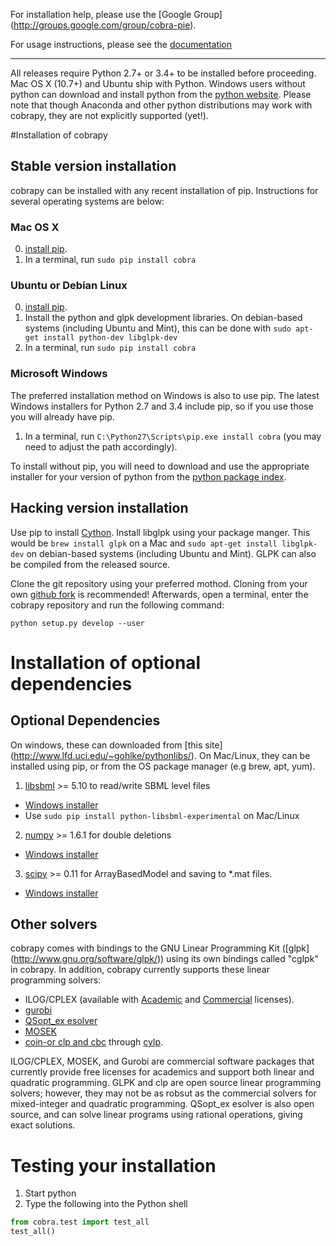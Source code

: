 For installation help, please use the [Google Group]
(http://groups.google.com/group/cobra-pie).

For usage instructions, please see the 
[documentation](https://cobrapy.readthedocs.org/en/latest/)

--------------------------------------------------------------------------------

All releases require Python 2.7+ or 3.4+ to be installed before proceeding.
Mac OS X (10.7+) and Ubuntu ship with Python. Windows users without python 
can download and install python from the [python 
website](https://www.python.org/ftp/python/2.7.9/python-2.7.9.amd64.msi).
Please note that though Anaconda and other python distributions may work with
cobrapy, they are not explicitly supported (yet!).


#Installation of cobrapy

## Stable version installation

cobrapy can be installed with any recent installation of pip. Instructions
for several operating systems are below:

### Mac OS X
0. [install pip](http://pip.readthedocs.org/en/latest/installing.html).
1. In a terminal, run ```sudo pip install cobra```

### Ubuntu or Debian Linux
0. [install pip](http://pip.readthedocs.org/en/latest/installing.html).
1. Install the python and glpk development libraries. On debian-based
   systems (including Ubuntu and Mint), this can be done with
   ```sudo apt-get install python-dev libglpk-dev```
3. In a terminal, run ```sudo pip install cobra```

### Microsoft Windows
The preferred installation method on Windows is also to use pip. The latest
Windows installers for Python 2.7 and 3.4 include pip, so if you use those you
will already have pip.

1. In a terminal, run ```C:\Python27\Scripts\pip.exe install cobra```
   (you may need to adjust the path accordingly).

To install without pip, you will need to download and use the appropriate
installer for your version of python from the [python package
index](https://pypi.python.org/pypi/cobra/).


## Hacking version installation
Use pip to install [Cython](http://cython.org/). Install libglpk 
using your package manger. This would be ```brew install glpk``` on a Mac
and ```sudo apt-get install libglpk-dev``` on debian-based systems
(including Ubuntu and Mint). GLPK can also be compiled from the
released source.

Clone the git repository using your preferred mothod. Cloning from your
own [github fork](https://help.github.com/articles/fork-a-repo) is recommended!
Afterwards, open a terminal, enter the cobrapy repository and run the following
command:

    python setup.py develop --user

# Installation of optional dependencies
## Optional Dependencies
On windows, these can downloaded from [this site]
(http://www.lfd.uci.edu/~gohlke/pythonlibs/). On Mac/Linux, they can be
installed using pip, or from the OS package manager (e.g brew, apt, yum).

1. [libsbml](http://sbml.org) >= 5.10 to read/write SBML level files
  * [Windows installer](http://www.lfd.uci.edu/~gohlke/pythonlibs/#libsbml)
  * Use ```sudo pip install python-libsbml-experimental``` on Mac/Linux
2. [numpy](http://numpy.org) >= 1.6.1 for double deletions
  * [Windows installer](http://www.lfd.uci.edu/~gohlke/pythonlibs/#numpy)
3. [scipy](http://scipy.org) >= 0.11 for ArrayBasedModel and saving to *.mat files.
  * [Windows installer](http://www.lfd.uci.edu/~gohlke/pythonlibs/#scipy)

## Other solvers
cobrapy comes with bindings to the GNU Linear Programming Kit ([glpk]
(http://www.gnu.org/software/glpk/)) using its own bindings called "cglpk" in
cobrapy. In addition, cobrapy currently supports these linear programming
solvers:

 * ILOG/CPLEX (available with
   [Academic](https://www.ibm.com/developerworks/university/academicinitiative/)
   and
   [Commercial](http://www.ibm.com/software/integration/optimization/cplex-optimizer/)
   licenses).
 * [gurobi](http://gurobi.com)
 * [QSopt_ex esolver](http://www.dii.uchile.cl/~daespino/ESolver_doc/main.html)
 * [MOSEK](http://www.mosek.com/)
 * [coin-or clp and cbc](http://coin-or.org/) through
   [cylp](https://github.com/coin-or/CyLP).

ILOG/CPLEX, MOSEK, and Gurobi are commercial software packages that currently
provide free licenses for academics and support both linear and quadratic
programming. GLPK and clp are open source linear programming solvers; however,
they may not be as robsut as the commercial solvers for mixed-integer and
quadratic programming. QSopt_ex esolver is also open source, and can solve
linear programs using rational operations, giving exact solutions.


# Testing your installation
1. Start python
2. Type the following into the Python shell

```python
from cobra.test import test_all
test_all()
```

